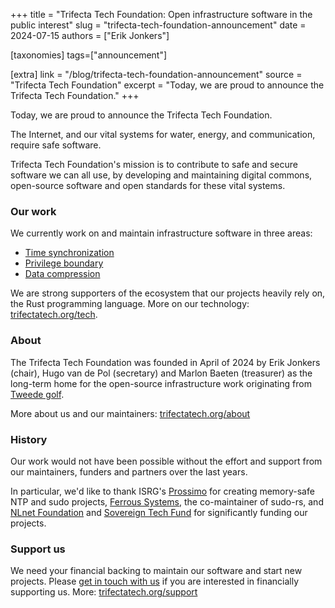 +++
title = "Trifecta Tech Foundation: Open infrastructure software in the public interest"
slug = "trifecta-tech-foundation-announcement"
date = 2024-07-15
authors = ["Erik Jonkers"]

[taxonomies]
tags=["announcement"]

[extra]
link = "/blog/trifecta-tech-foundation-announcement"
source = "Trifecta Tech Foundation"
excerpt = "Today, we are proud to announce the Trifecta Tech Foundation."
+++

Today, we are proud to announce the Trifecta Tech Foundation. 

The Internet, and our vital systems for water, energy, and communication, require safe software. 

Trifecta Tech Foundation's mission is to contribute to safe and secure software we can all use, by developing and maintaining digital commons, open-source software and open standards for these vital systems.

### Our work

We currently work on and maintain infrastructure software in three areas:

- [Time synchronization](/initiatives/time-synchronization/)
- [Privilege boundary](/initiatives/privilege-boundary/)
- [Data compression](/initiatives/data-compression/)

We are strong supporters of the ecosystem that our projects heavily rely on, the Rust programming language. More on our technology: [trifectatech.org/tech](https://trifectatech.org/tech/).

### About

The Trifecta Tech Foundation was founded in April of 2024 by Erik Jonkers (chair), Hugo van de Pol (secretary) and Marlon Baeten (treasurer) as the long-term home for the open-source infrastructure work originating from [Tweede golf](https://tweedegolf.nl/en).

More about us and our maintainers: [trifectatech.org/about](https://trifectatech.org/about/)

### History

Our work would not have been possible without the effort and support from our maintainers, funders and partners over the last years. 

In particular, we'd like to thank ISRG's [Prossimo](https://www.memorysafety.org/) for creating memory-safe NTP and sudo projects, [Ferrous Systems](https://ferrous-systems.com/), the co-maintainer of sudo-rs, and [NLnet Foundation](https://nlnet.nl/) and [Sovereign Tech Fund](https://www.sovereigntechfund.de/) for significantly funding our projects.

### Support us

We need your financial backing to maintain our software and start new projects. Please [get in touch with us](/support) if you are interested in financially supporting us. More: [trifectatech.org/support](https://trifectatech.org/support/)


        